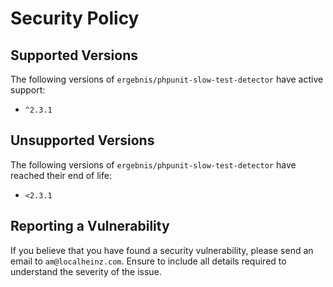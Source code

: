 # Security Policy

## Supported Versions

The following versions of `ergebnis/phpunit-slow-test-detector` have active support:

- `^2.3.1`

## Unsupported Versions

The following versions of `ergebnis/phpunit-slow-test-detector` have reached their end of life:

- `<2.3.1`

## Reporting a Vulnerability

If you believe that you have found a security vulnerability, please send an email to `am@localheinz.com`. Ensure to include all details required to understand the severity of the issue.
